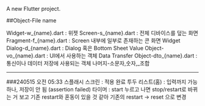 A new Flutter project.

##Object-File name

Widget-w_{name}.dart : 위젯
Screen-s_{name}.dart : 전체 디바이스를 덮는 화면
Fragment-f_{name}.dart : Screen 내부에 일부로 존재하는 콘 화면 Widget
Dialog-d_{name}.dart : Dialog 혹은 Bottom Sheet
Value Object-vo_{name}.dart : UI에서 사용하는 객체
Data Transfer Object-dto_{name}.dart : 통신이나 데이터 저장에 사용되는 객체
나머지-소문자,숫자,_조합

---

###240515 오전 05:33
스플래시 스크린 : 적용 완료
투두 리스트(홈) : 입력까지 가능하나, 저장이 안 됨 (assertion failed)
타이머 : start 누르고 나면 stop/restart로 바뀌는 거 보고 기존 restart와 혼동이 있을 것 같아 기존의 restart -> reset 으로 변경